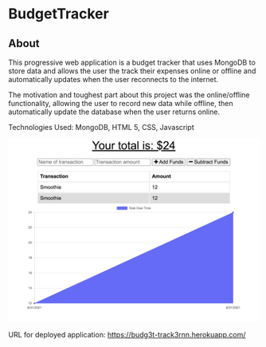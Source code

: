 # BudgetTracker

## About
This progressive web application is a budget tracker that uses MongoDB to store data and allows the user the track their expenses online or offline and automatically updates when the user reconnects to the internet.

The motivation and toughest part about this project was the online/offline functionality, allowing the user to record new data while offline, then automatically update the database when the user returns online.

Technologies Used: MongoDB, HTML 5, CSS, Javascript

![picture of website](/assets/budget.png "screenshot of page")

URL for deployed application: 
https://budg3t-track3rnn.herokuapp.com/

